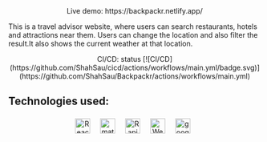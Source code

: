 <div align="center">
Live demo: https://backpackr.netlify.app/
</div>
<p>
This is a travel advisor website, where users can search restaurants, hotels and attractions near them. Users can change the location and also filter the result.It also shows the current weather at that location. <br />
</p>
<div align="center">
CI/CD: status [![CI/CD](https://github.com/ShahSau/cicd/actions/workflows/main.yml/badge.svg)](https://github.com/ShahSau/Backpackr/actions/workflows/main.yml)
</div>
<h2>Technologies used:</h2>
<div align="center">
<img src="https://img.shields.io/badge/React-20232A?style=for-the-badge&logo=react&logoColor=61DAFB" alt="React" height="30" style="vertical-align:top; margin:4px">&nbsp;&nbsp;
 <img src="https://img.shields.io/badge/Material%20UI-007FFF?style=for-the-badge&logo=mui&logoColor=white" alt="material-UI" height="30" style="vertical-align:top; margin:4px">&nbsp;&nbsp;
 <img src="https://avatars.githubusercontent.com/u/16919504?s=200&v=4" alt="Rapid API" height="30" style="vertical-align:top; margin:4px">&nbsp;&nbsp;
 <img src="https://raw.githubusercontent.com/bugsounet/MMM-Weather/master/logo.png" alt="Weather API" height="30" style="vertical-align:top; margin:4px">&nbsp;&nbsp;
 <img src="https://cloudfresh.com/wp-content/uploads/2020/04/975626gmp.png" alt="google" height="30" style="vertical-align:top; margin:4px">&nbsp;&nbsp;
  </div>

